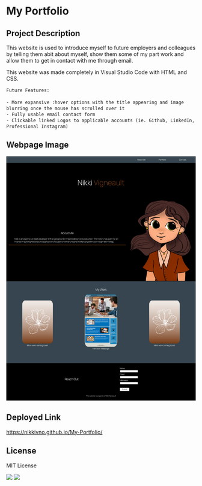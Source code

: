 # My Portfolio

## Project Description

This website is used to introduce myself to future employers and colleagues by telling them abit about myself, show them some of my part work and allow them to get in contact with me through email. 

This website was made completely in Visual Studio Code with HTML and CSS.

```
Future Features:

- More expansive :hover options with the title appearing and image blurring once the mouse has scrolled over it
- Fully usable email contact form
- Clickable linked Logos to applicable accounts (ie. Github, LinkedIn, Professional Instagram)
```

## Webpage Image

<img src="./Assets/Images/portfolio-image.html.png">

## Deployed Link

https://nikkivno.github.io/My-Portfolio/

## License

MIT License

<img src="https://img.shields.io/badge/CSS3-1572B6?style=for-the-badge&logo=css3&logoColor=white
">
<img src="https://img.shields.io/badge/HTML5-E34F26?style=for-the-badge&logo=html5&logoColor=white">

